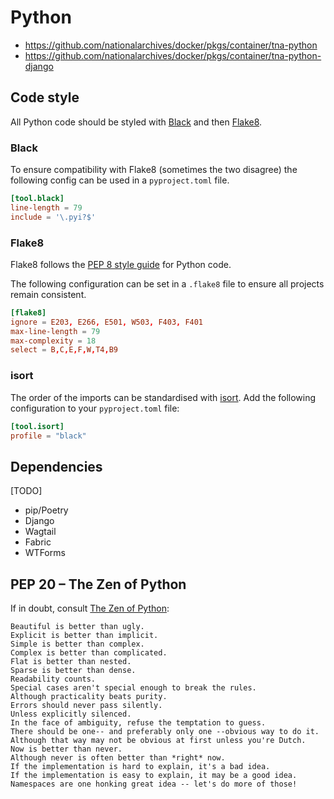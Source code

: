 # Python

- https://github.com/nationalarchives/docker/pkgs/container/tna-python
- https://github.com/nationalarchives/docker/pkgs/container/tna-python-django

## Code style

All Python code should be styled with [Black](https://black.readthedocs.io/en/stable/) and then [Flake8](https://flake8.pycqa.org/en/latest/).

### Black

To ensure compatibility with Flake8 (sometimes the two disagree) the following config can be used in a `pyproject.toml` file.

```toml
[tool.black]
line-length = 79
include = '\.pyi?$'
```

### Flake8

Flake8 follows the [PEP 8 style guide](https://peps.python.org/pep-0008/) for Python code.

The following configuration can be set in a `.flake8` file to ensure all projects remain consistent.

```toml
[flake8]
ignore = E203, E266, E501, W503, F403, F401
max-line-length = 79
max-complexity = 18
select = B,C,E,F,W,T4,B9
```

### isort

The order of the imports can be standardised with [isort](https://pycqa.github.io/isort/). Add the following configuration to your `pyproject.toml` file:

```toml
[tool.isort]
profile = "black"
```

## Dependencies

[TODO]

- pip/Poetry
- Django
- Wagtail
- Fabric
- WTForms

## PEP 20 – The Zen of Python

If in doubt, consult [The Zen of Python](https://peps.python.org/pep-0020/):

```
Beautiful is better than ugly.
Explicit is better than implicit.
Simple is better than complex.
Complex is better than complicated.
Flat is better than nested.
Sparse is better than dense.
Readability counts.
Special cases aren't special enough to break the rules.
Although practicality beats purity.
Errors should never pass silently.
Unless explicitly silenced.
In the face of ambiguity, refuse the temptation to guess.
There should be one-- and preferably only one --obvious way to do it.
Although that way may not be obvious at first unless you're Dutch.
Now is better than never.
Although never is often better than *right* now.
If the implementation is hard to explain, it's a bad idea.
If the implementation is easy to explain, it may be a good idea.
Namespaces are one honking great idea -- let's do more of those!
```
